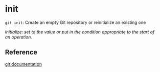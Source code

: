 # init

`git init`:  Create an empty Git repository or reinitialize an existing one

*initialize: set to the value or put in the condition appropriate to the start of an operation.* 

## Reference
[git documentation](https://git-scm.com/docs/git-init)